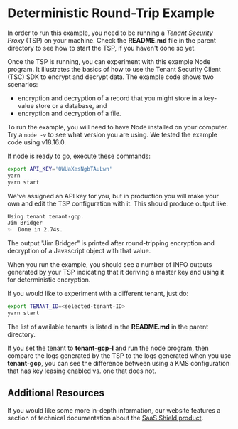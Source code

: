 # Deterministic Round-Trip Example

In order to run this example, you need to be running a _Tenant Security Proxy_ (TSP) on your machine.
Check the **README.md** file in the parent directory to see how to start the TSP, if you haven't done so
yet.

Once the TSP is running, you can experiment with this example Node program. It illustrates the basics of how
to use the Tenant Security Client (TSC) SDK to encrypt and decrypt data. The example code shows two scenarios:

-   encryption and decryption of a record that you might store in a key-value store or a database, and
-   encryption and decryption of a file.

To run the example, you will need to have Node installed on your computer. Try a `node -v` to see
what version you are using. We tested the example code using v18.16.0.

If node is ready to go, execute these commands:

```bash
export API_KEY='0WUaXesNgbTAuLwn'
yarn
yarn start
```

We've assigned an API key for you, but in production you will make your own and edit the TSP
configuration with it. This should produce output like:

```bash
Using tenant tenant-gcp.
Jim Bridger
✨  Done in 2.74s.
```

The output "Jim Bridger" is printed after round-tripping encryption and decryption of a Javascript
object with that value.

When you run the example, you should see a number of INFO outputs generated by your TSP indicating
that it deriving a master key and using it for deterministic encryption.

If you would like to experiment with a different tenant, just do:

```bash
export TENANT_ID=<selected-tenant-ID>
yarn start
```

The list of available tenants is listed in the **README.md** in the parent directory.

If you set the tenant to **tenant-gcp-l** and run the node program, then compare the logs generated by the
TSP to the logs generated when you use **tenant-gcp**, you can see the difference
between using a KMS configuration that has key leasing enabled vs. one that does not.

## Additional Resources

If you would like some more in-depth information, our website features a section of technical
documentation about the [SaaS Shield product](https://ironcorelabs.com/docs/saas-shield/).
